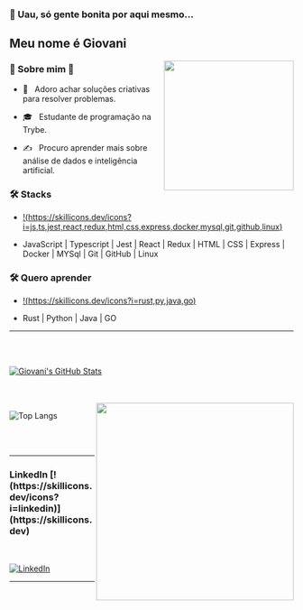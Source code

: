 ### 🧐 Uau, só gente bonita por aqui mesmo... <h2> Meu nome é Giovani </h2>

<img align='right' src="https://media.giphy.com/media/3oKIPnAiaMCws8nOsE/giphy.gif" width="230">

<h3> 🌌 Sobre mim 🗿 </h3>



- 🤔 &nbsp; Adoro achar soluções criativas para resolver problemas.

- 🎓 &nbsp; Estudante de programação na Trybe.

- ✍️ &nbsp; Procuro aprender mais sobre análise de dados e inteligência artificial.



<h3>🛠 Stacks</h3>

- [!(https://skillicons.dev/icons?i=js,ts,jest,react,redux,html,css,express,docker,mysql,git,github,linux)](https://skillicons.dev)

- JavaScript | Typescript | Jest | React | Redux | HTML | CSS | Express | Docker | MYSql | Git | GitHub | Linux

<h3>🛠 Quero aprender</h3>

- [!(https://skillicons.dev/icons?i=rust,py,java,go)](https://skillicons.dev)

- Rust | Python | Java | GO

<hr>



<br/><br/>

[![Giovani's GitHub Stats](https://github-readme-stats.vercel.app/api?username=GiovaniKill0110&show_icons=true)](https://github.com/GiovaniKill)

<br/>

<br/>

<img src="https://media.giphy.com/media/9rtpurjbqiqZXbBBet/giphy.gif" width="350" align='right'>

![Top Langs](https://github-readme-stats.vercel.app/api/top-langs/?username=GiovaniKill&show_icons=true)

<br><br>



<hr>



<h3> LinkedIn [!(https://skillicons.dev/icons?i=linkedin)](https://skillicons.dev) </h3>

<br>



<p align="center">

<a href="https://www.linkedin.com/in/giovanikill/"><img alt="LinkedIn" src="https://img.shields.io/badge/LinkedIn-Shivam%20Malpani-blue?style=flat-square&logo=linkedin"></a>

</p>



<hr>


